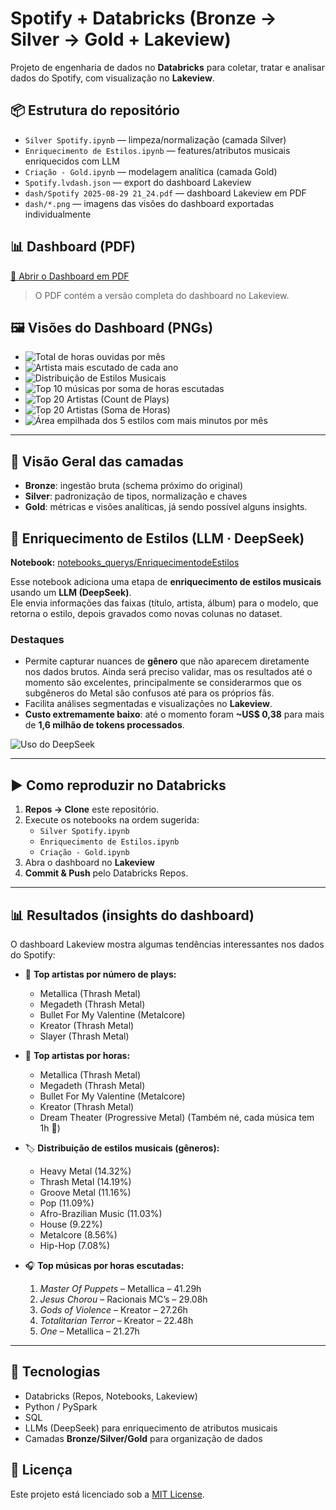 # Spotify + Databricks (Bronze → Silver → Gold + Lakeview)

Projeto de engenharia de dados no **Databricks** para coletar, tratar e analisar dados do Spotify, com visualização no **Lakeview**.

## 📦 Estrutura do repositório

- `Silver Spotify.ipynb` — limpeza/normalização (camada Silver)  
- `Enriquecimento de Estilos.ipynb` — features/atributos musicais enriquecidos com LLM  
- `Criação - Gold.ipynb` — modelagem analítica (camada Gold)  
- `Spotify.lvdash.json` — export do dashboard Lakeview  
- `dash/Spotify 2025-08-29 21_24.pdf` — dashboard Lakeview em PDF  
- `dash/*.png` — imagens das visões do dashboard exportadas individualmente  

## 📊 Dashboard (PDF)

[📄 Abrir o Dashboard em PDF](dash/Spotify%202025-08-29%2021_24.pdf)

> O PDF contém a versão completa do dashboard no Lakeview.

## 🖼️ Visões do Dashboard (PNGs)

- ![Total de horas ouvidas por mês](dash/Total%20de%20horas%20ouvidas%20por%20mês.png)  
- ![Artista mais escutado de cada ano](dash/Artista%20mais%20escutado%20de%20cada%20ano.png)  
- ![Distribuição de Estilos Musicais](dash/Distribuição%20de%20Estilos%20Musicais.png)  
- ![Top 10 músicas por soma de horas escutadas](dash/Top%2010%20músicas%20por%20soma%20de%20horas%20escutadas.png)  
- ![Top 20 Artistas (Count de Plays)](dash/Top%2020%20Artistas%20(Count%20de%20Plays).png)  
- ![Top 20 Artistas (Soma de Horas)](dash/Top%2020%20Artistas%20(Soma%20de%20Horas).png)  
- ![Área empilhada dos 5 estilos com mais minutos por mês](dash/Área%20empilhada%20dos%205%20estilos%20com%20mais%20minutos%20por%20mês.png)  

---

## 🔎 Visão Geral das camadas

- **Bronze**: ingestão bruta (schema próximo do original)  
- **Silver**: padronização de tipos, normalização e chaves  
- **Gold**: métricas e visões analíticas, já sendo possível alguns insights.

## 🧠 Enriquecimento de Estilos (LLM · DeepSeek)

**Notebook:** [notebooks_querys/EnriquecimentodeEstilos](notebooks_querys/EnriquecimentodeEstilos)

Esse notebook adiciona uma etapa de **enriquecimento de estilos musicais** usando um **LLM (DeepSeek)**.  
Ele envia informações das faixas (título, artista, álbum) para o modelo, que retorna o estilo, depois gravados como novas colunas no dataset.

### Destaques
- Permite capturar nuances de **gênero** que não aparecem diretamente nos dados brutos. Ainda será preciso validar, mas os resultados até o momento são excelentes, principalmente se considerarmos que os subgêneros do Metal são confusos até para os próprios fãs.  
- Facilita análises segmentadas e visualizações no **Lakeview**.  
- **Custo extremamente baixo**: até o momento foram **~US$ 0,38** para mais de **1,6 milhão de tokens processados**.  

![Uso do DeepSeek](deepseek/DeepSeek-Spotify.PNG)

---

## ▶️ Como reproduzir no Databricks

1. **Repos → Clone** este repositório.  
2. Execute os notebooks na ordem sugerida:  
   - `Silver Spotify.ipynb`  
   - `Enriquecimento de Estilos.ipynb`  
   - `Criação - Gold.ipynb`  
3. Abra o dashboard no **Lakeview**
4. **Commit & Push** pelo Databricks Repos.  

---

## 📊 Resultados (insights do dashboard)

O dashboard Lakeview mostra algumas tendências interessantes nos dados do Spotify:

- 🎵 **Top artistas por número de plays:**  
  - Metallica (Thrash Metal)  
  - Megadeth (Thrash Metal)  
  - Bullet For My Valentine (Metalcore)  
  - Kreator (Thrash Metal)  
  - Slayer (Thrash Metal)  

- 🎵 **Top artistas por horas:**  
  - Metallica (Thrash Metal)  
  - Megadeth (Thrash Metal)  
  - Bullet For My Valentine (Metalcore)  
  - Kreator (Thrash Metal)  
  - Dream Theater (Progressive Metal)  (Também né, cada música tem 1h 😬)

- 🏷️ **Distribuição de estilos musicais (gêneros):**  
  - Heavy Metal (14.32%)  
  - Thrash Metal (14.19%)  
  - Groove Metal (11.16%)  
  - Pop (11.09%)  
  - Afro-Brazilian Music (11.03%)  
  - House (9.22%)  
  - Metalcore (8.56%)  
  - Hip-Hop (7.08%)  

- 🎧 **Top músicas por horas escutadas:**  
  1. *Master Of Puppets* – Metallica – 41.29h  
  2. *Jesus Chorou* – Racionais MC’s – 29.08h  
  3. *Gods of Violence* – Kreator – 27.26h  
  4. *Totalitarian Terror* – Kreator – 22.48h  
  5. *One* – Metallica – 21.27h  

---

## 🧪 Tecnologias

- Databricks (Repos, Notebooks, Lakeview)  
- Python / PySpark  
- SQL
- LLMs (DeepSeek) para enriquecimento de atributos musicais  
- Camadas **Bronze/Silver/Gold** para organização de dados  

## 📝 Licença

Este projeto está licenciado sob a [MIT License](LICENSE).  
